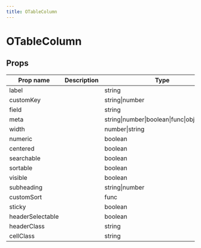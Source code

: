 ```yaml
---
title: OTableColumn
---
```


# OTableColumn

## Props

| Prop name        | Description | Type                                         | Values | Default |
| ---------------- | ----------- | -------------------------------------------- | ------ | ------- |
| label            |             | string                                       | -      |         |
| customKey        |             | string\|number                               | -      |         |
| field            |             | string                                       | -      |         |
| meta             |             | string\|number\|boolean\|func\|object\|array | -      |         |
| width            |             | number\|string                               | -      |         |
| numeric          |             | boolean                                      | -      |         |
| centered         |             | boolean                                      | -      |         |
| searchable       |             | boolean                                      | -      |         |
| sortable         |             | boolean                                      | -      |         |
| visible          |             | boolean                                      | -      | true    |
| subheading       |             | string\|number                               | -      |         |
| customSort       |             | func                                         | -      |         |
| sticky           |             | boolean                                      | -      |         |
| headerSelectable |             | boolean                                      | -      |         |
| headerClass      |             | string                                       | -      |         |
| cellClass        |             | string                                       | -      |         |
